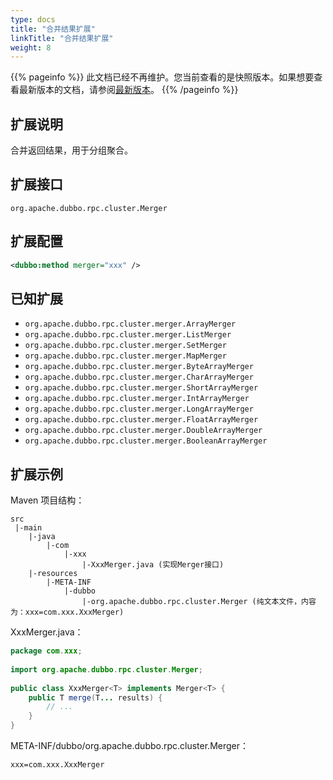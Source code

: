 ```yaml
---
type: docs
title: "合并结果扩展"
linkTitle: "合并结果扩展"
weight: 8
---
```


{{% pageinfo %}} 此文档已经不再维护。您当前查看的是快照版本。如果想要查看最新版本的文档，请参阅[最新版本](/zh/docs3-v2/java-sdk/reference-manual/spi/description/merger/)。
{{% /pageinfo %}}

## 扩展说明

合并返回结果，用于分组聚合。

## 扩展接口

`org.apache.dubbo.rpc.cluster.Merger`

## 扩展配置

```xml
<dubbo:method merger="xxx" />
```

## 已知扩展

* `org.apache.dubbo.rpc.cluster.merger.ArrayMerger`
* `org.apache.dubbo.rpc.cluster.merger.ListMerger`
* `org.apache.dubbo.rpc.cluster.merger.SetMerger`
* `org.apache.dubbo.rpc.cluster.merger.MapMerger`
* `org.apache.dubbo.rpc.cluster.merger.ByteArrayMerger`
* `org.apache.dubbo.rpc.cluster.merger.CharArrayMerger`
* `org.apache.dubbo.rpc.cluster.merger.ShortArrayMerger`
* `org.apache.dubbo.rpc.cluster.merger.IntArrayMerger`
* `org.apache.dubbo.rpc.cluster.merger.LongArrayMerger`
* `org.apache.dubbo.rpc.cluster.merger.FloatArrayMerger`
* `org.apache.dubbo.rpc.cluster.merger.DoubleArrayMerger`
* `org.apache.dubbo.rpc.cluster.merger.BooleanArrayMerger`

## 扩展示例

Maven 项目结构：

```
src
 |-main
    |-java
        |-com
            |-xxx
                |-XxxMerger.java (实现Merger接口)
    |-resources
        |-META-INF
            |-dubbo
                |-org.apache.dubbo.rpc.cluster.Merger (纯文本文件，内容为：xxx=com.xxx.XxxMerger)
```

XxxMerger.java：

```java
package com.xxx;
 
import org.apache.dubbo.rpc.cluster.Merger;
 
public class XxxMerger<T> implements Merger<T> {
    public T merge(T... results) {
        // ...
    }
}
```

META-INF/dubbo/org.apache.dubbo.rpc.cluster.Merger：

```properties
xxx=com.xxx.XxxMerger
```

